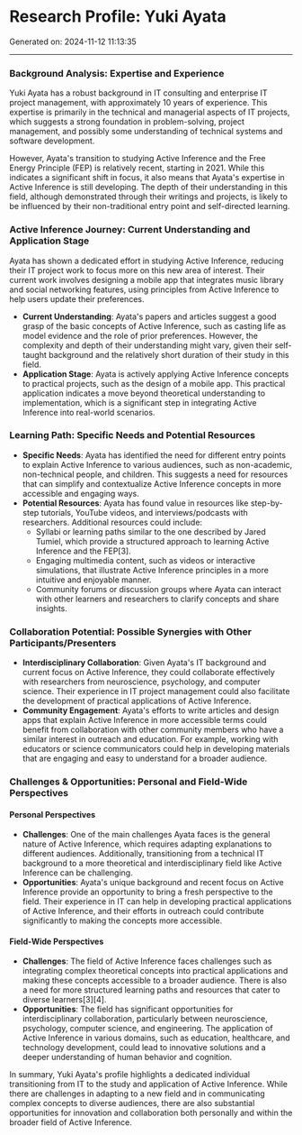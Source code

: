# Research Profile: Yuki Ayata

Generated on: 2024-11-12 11:13:35

---

### Background Analysis: Expertise and Experience

Yuki Ayata has a robust background in IT consulting and enterprise IT project management, with approximately 10 years of experience. This expertise is primarily in the technical and managerial aspects of IT projects, which suggests a strong foundation in problem-solving, project management, and possibly some understanding of technical systems and software development.

However, Ayata's transition to studying Active Inference and the Free Energy Principle (FEP) is relatively recent, starting in 2021. While this indicates a significant shift in focus, it also means that Ayata's expertise in Active Inference is still developing. The depth of their understanding in this field, although demonstrated through their writings and projects, is likely to be influenced by their non-traditional entry point and self-directed learning.

### Active Inference Journey: Current Understanding and Application Stage

Ayata has shown a dedicated effort in studying Active Inference, reducing their IT project work to focus more on this new area of interest. Their current work involves designing a mobile app that integrates music library and social networking features, using principles from Active Inference to help users update their preferences.

- **Current Understanding**: Ayata's papers and articles suggest a good grasp of the basic concepts of Active Inference, such as casting life as model evidence and the role of prior preferences. However, the complexity and depth of their understanding might vary, given their self-taught background and the relatively short duration of their study in this field.
- **Application Stage**: Ayata is actively applying Active Inference concepts to practical projects, such as the design of a mobile app. This practical application indicates a move beyond theoretical understanding to implementation, which is a significant step in integrating Active Inference into real-world scenarios.

### Learning Path: Specific Needs and Potential Resources

- **Specific Needs**: Ayata has identified the need for different entry points to explain Active Inference to various audiences, such as non-academic, non-technical people, and children. This suggests a need for resources that can simplify and contextualize Active Inference concepts in more accessible and engaging ways.
- **Potential Resources**: Ayata has found value in resources like step-by-step tutorials, YouTube videos, and interviews/podcasts with researchers. Additional resources could include:
  - Syllabi or learning paths similar to the one described by Jared Tumiel, which provide a structured approach to learning Active Inference and the FEP[3].
  - Engaging multimedia content, such as videos or interactive simulations, that illustrate Active Inference principles in a more intuitive and enjoyable manner.
  - Community forums or discussion groups where Ayata can interact with other learners and researchers to clarify concepts and share insights.

### Collaboration Potential: Possible Synergies with Other Participants/Presenters

- **Interdisciplinary Collaboration**: Given Ayata's IT background and current focus on Active Inference, they could collaborate effectively with researchers from neuroscience, psychology, and computer science. Their experience in IT project management could also facilitate the development of practical applications of Active Inference.
- **Community Engagement**: Ayata's efforts to write articles and design apps that explain Active Inference in more accessible terms could benefit from collaboration with other community members who have a similar interest in outreach and education. For example, working with educators or science communicators could help in developing materials that are engaging and easy to understand for a broader audience.

### Challenges & Opportunities: Personal and Field-Wide Perspectives

#### Personal Perspectives
- **Challenges**: One of the main challenges Ayata faces is the general nature of Active Inference, which requires adapting explanations to different audiences. Additionally, transitioning from a technical IT background to a more theoretical and interdisciplinary field like Active Inference can be challenging.
- **Opportunities**: Ayata's unique background and recent focus on Active Inference provide an opportunity to bring a fresh perspective to the field. Their experience in IT can help in developing practical applications of Active Inference, and their efforts in outreach could contribute significantly to making the concepts more accessible.

#### Field-Wide Perspectives
- **Challenges**: The field of Active Inference faces challenges such as integrating complex theoretical concepts into practical applications and making these concepts accessible to a broader audience. There is also a need for more structured learning paths and resources that cater to diverse learners[3][4].
- **Opportunities**: The field has significant opportunities for interdisciplinary collaboration, particularly between neuroscience, psychology, computer science, and engineering. The application of Active Inference in various domains, such as education, healthcare, and technology development, could lead to innovative solutions and a deeper understanding of human behavior and cognition.

In summary, Yuki Ayata's profile highlights a dedicated individual transitioning from IT to the study and application of Active Inference. While there are challenges in adapting to a new field and in communicating complex concepts to diverse audiences, there are also substantial opportunities for innovation and collaboration both personally and within the broader field of Active Inference.